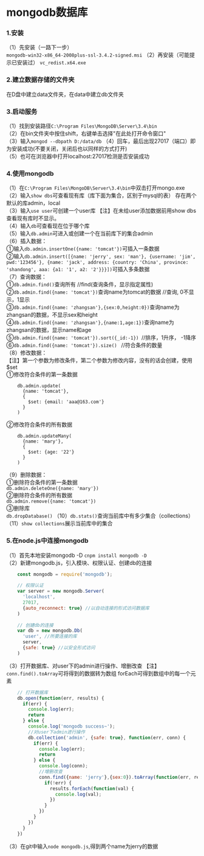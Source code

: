 # mongodb数据库
### 1.安装
（1）先安装（一路下一步）<br>
```mongodb-win32-x86_64-2008plus-ssl-3.4.2-signed.msi```
（2）再安装（可能提示已安装过）
```vc_redist.x64.exe```
### 2.建立数据存储的文件夹
在D盘中建立data文件夹，在data中建立db文件夹
### 3.启动服务
（1）找到安装路径```C:\Program Files\MongoDB\Server\3.4\bin```<br>
（2）在bin文件夹中按住shift，右键单击选择"在此处打开命令窗口"<br>
（3）输入```mongod --dbpath D:/data/db```
（4）回车，最后出现27017（端口）即为安装成功(不要关闭，关闭后也以同样的方式打开)<br>
（5）也可在浏览器中打开localhost:27017检测是否安装成功
### 4.使用mongodb
（1）在```C:\Program Files\MongoDB\Server\3.4\bin```中双击打开mongo.exe<br>
（2）输入```show dbs```可查看现有库（库下面为集合，区别于mysql的表）
存在两个默认的库admin，local<br>
（3）输入```use user```可创建一个user库
【注】在未给user添加数据前用show dbs查看现有库时不显示。<br>
（4）输入```db```可查看现在位于哪个库<br>
（5）输入```db.admin```可进入或创建一个在当前库下的集合admin<br>
（6）插入数据：<br>
①输入```db.admin.insertOne({name: 'tomcat'})```可插入一条数据<br>
②输入```db.admin.insert([{name: 'jerry', sex: 'man'}, {username: 'jim', pwd:'123456'}, {name: 'jack', address: {country: 'China', province: 'shandong', aaa: {a1: '1', a2: '2'}}}])```可插入多条数据<br>
（7）查询数据：<br>
    	 ①```db.admin.find()```查询所有
    	 //find(查询条件，显示指定属性)<br>
    	 ②```db.admin.find({name: 'tomcat'})```查询name为tomcat的数据
    	 //查询, 0不显示，1显示<br>
    	 ③```db.admin.find({name: 'zhangsan'},{sex:0,height:0})```查询name为zhangsan的数据，不显示sex和height<br>
    	 ④```db.admin.find({name: 'zhangsan'},{name:1,age:1})```查询name为zhangsan的数据，显示name和age<br>
    	 ⑤```db.admin.find({name: 'tomcat'}).sort({_id:-1}) ```//排序，1升序， -1降序<br>
    	 ⑥```db.admin.find({name: 'tomcat'}).size() ``` //符合条件的数量<br>
（8）修改数据：<br>
【注】第一个参数为修改条件，第二个参数为修改内容，没有的话会创建，使用$set<br>
①修改符合条件的第一条数据
```
	db.admin.update(
	  {name: 'tomcat'},
	  {
	    $set: {email: 'aaa@163.com'}
	  }
	)
```
②修改符合条件的所有数据
```
	db.admin.updateMany(
	  {name: 'mary'},
	  {
	    $set: {age: '22'}
	  }
	)
```
（9）删除数据：<br>
   	 ①删除符合条件的第一条数据<br>
   	 ```db.admin.deleteOne({name: 'mary'})```<br>
   	 ②删除符合条件的所有数据<br>
   	 ```db.admin.remove({name: 'tomcat'})```<br>
   	 ③删除库<br>
   	 ```db.dropDatabase()```
（10）```db.stats()```查询当前库中有多少集合（collections）<br>
（11）```show collections```展示当前库中的集合<br>
### 5.在node.js中连接mongodb
（1）首先本地安装mongodb -D 
```cnpm install mongodb -D```<br>
（2）新建mongodb.js，引入模块、权限认证、创建db的连接
```js
	const mongodb = require('mongodb');
	
	// 权限认证
	var server = new mongodb.Server(
	  'localhost',
	  27017,
	  {auto_reconnect: true} //以自动连接的形式访问数据库
	)
	
	// 创建db的连接
	var db = new mongodb.Db(
	  'user', //所要连接的库
	  server,
	  {safe: true} //以安全形式访问
	)
```
（3）打开数据库、对user下的admin进行操作、增删改查
【注】```conn.find().toArray```可将得到的数据转为数组
forEach可得到数组中的每一个元素
```js
	// 打开数据库
	db.open(function(err, results) {
	  if(err) {
	    console.log(err);
	    return
	  } else {
	    console.log('mongodb success~');
	    //对user下admin进行操作
	    db.collection('admin', {safe: true}, function(err, conn) {
	      if(err) {
	        console.log(err);
	        return
	      } else {
	        console.log(conn);
	        //增删改查
	        conn.find({name: 'jerry'},{sex:0}).toArray(function(err, results) {
	          if(!err) {
	            results.forEach(function(val) {
	              console.log(val);
	            })
	          }
	        })
	      }
	    })
	  }
	})
```
（3）在git中输入```node mongodb.js```,得到两个name为jerry的数据

